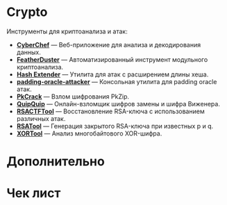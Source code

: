 # Crypto
Инструменты для криптоанализа и атак:

- **[CyberChef](https://github.com/gchq/CyberChef.git)** — Веб-приложение для анализа и декодирования данных.  
- **[FeatherDuster](https://github.com/nccgroup/featherduster.git)** — Автоматизированный инструмент модульного криптоанализа.  
- **[Hash Extender](https://github.com/iagox86/hash_extender.git)** — Утилита для атак с расширением длины хеша.  
- **[padding-oracle-attacker](https://github.com/KishanBagaria/padding-oracle-attacker.git)** — Консольная утилита для padding oracle атак.  
- **[PkCrack](https://github.com/keyunluo/pkcrack.git)** — Взлом шифрования PkZip.  
- **[QuipQuip](https://github.com/quip/quip-api.git)** — Онлайн-взломщик шифров замены и шифра Виженера.  
- **[RSACTFTool](https://github.com/RsaCtfTool/RsaCtfTool.git)** — Восстановление RSA-ключа с использованием различных атак.  
- **[RSATool](https://github.com/ius/rsatool.git)** — Генерация закрытого RSA-ключа при известных p и q.  
- **[XORTool](https://github.com/hellman/xortool.git)** — Анализ многобайтового XOR-шифра.

# Дополнительно

# Чек лист